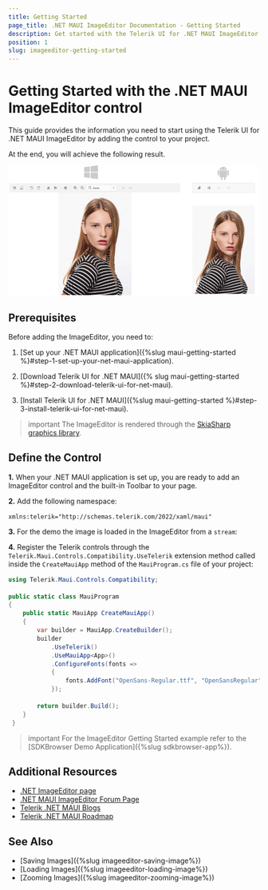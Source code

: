 ```yaml
---
title: Getting Started
page_title: .NET MAUI ImageEditor Documentation - Getting Started
description: Get started with the Telerik UI for .NET MAUI ImageEditor and add the control to your .NET MAUI project.
position: 1
slug: imageeditor-getting-started
---
```


# Getting Started with the .NET MAUI ImageEditor control

This guide provides the information you need to start using the Telerik UI for .NET MAUI ImageEditor by adding the control to your project.

At the end, you will achieve the following result.

![ImageEditor Getting Started](images/imageeditor-gettingstarted.png)

## Prerequisites

Before adding the ImageEditor, you need to:

1. [Set up your .NET MAUI application]({%slug maui-getting-started %}#step-1-set-up-your-net-maui-application).

1. [Download Telerik UI for .NET MAUI]({% slug maui-getting-started %}#step-2-download-telerik-ui-for-net-maui).

1. [Install Telerik UI for .NET MAUI]({%slug maui-getting-started %}#step-3-install-telerik-ui-for-net-maui).

>important The ImageEditor is rendered through the [SkiaSharp graphics library](https://skia.org/).

## Define the Control

**1.** When your .NET MAUI application is set up, you are ready to add an ImageEditor control and the built-in Toolbar to your page.

<snippet id='imageeditor-getting-started-xaml'/>
<snippet id='imageeditor-getting-started-csharp'/>

**2.** Add the following namespace:

```XAML
xmlns:telerik="http://schemas.telerik.com/2022/xaml/maui"
```

**3.** For the demo the image is loaded in the ImageEditor from a `stream`:

<snippet id='load-image-from-stream'/>

**4.** Register the Telerik controls through the `Telerik.Maui.Controls.Compatibility.UseTelerik` extension method called inside the `CreateMauiApp` method of the `MauiProgram.cs` file of your project:

```C#
using Telerik.Maui.Controls.Compatibility;

public static class MauiProgram
{
	public static MauiApp CreateMauiApp()
	{
		var builder = MauiApp.CreateBuilder();
		builder
			.UseTelerik()
			.UseMauiApp<App>()
			.ConfigureFonts(fonts =>
			{
				fonts.AddFont("OpenSans-Regular.ttf", "OpenSansRegular");
			});

		return builder.Build();
	}
 }           
 ```

 >important For the ImageEditor Getting Started example refer to the [SDKBrowser Demo Application]({%slug sdkbrowser-app%}).

## Additional Resources

- [.NET ImageEditor page](https://www.telerik.com/maui-ui/imageeditor)
- [.NET MAUI ImageEditor Forum Page](https://www.telerik.com/forums/maui?tagId=1781)
- [Telerik .NET MAUI Blogs](https://www.telerik.com/blogs/mobile-net-maui)
- [Telerik .NET MAUI Roadmap](https://www.telerik.com/support/whats-new/maui-ui/roadmap)

## See Also

- [Saving Images]({%slug imageeditor-saving-image%})
- [Loading Images]({%slug imageeditor-loading-image%})
- [Zooming Images]({%slug imageeditor-zooming-image%})
